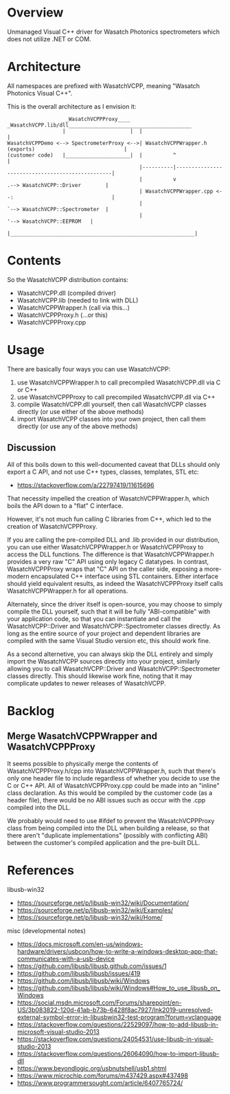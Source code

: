 # Overview

Unmanaged Visual C++ driver for Wasatch Photonics spectrometers which does not 
utilize .NET or COM.

# Architecture

All namespaces are prefixed with WasatchVCPP, meaning "Wasatch Photonics Visual C++".

This is the overall architecture as I envision it:

                       _WasatchVCPPProxy____    _WasatchVCPP.lib/dll________________________________________   
                      |                     |  |                                                            |
    WasatchVCPPDemo <--> SpectrometerProxy <-->| WasatchVCPPWrapper.h (exports)                             |
    (customer code)   |_____________________|  |          ^                                                 |
                                               |----------|-------------------------------------------------|
                                               |          v                 .--> WasatchVCPP::Driver        |
                                               | WasatchVCPPWrapper.cpp <--:                                |
                                               |                            `--> WasatchVCPP::Spectrometer  |
                                               |                                 '--> WasatchVCPP::EEPROM   |
                                               |____________________________________________________________|
# Contents

So the WasatchVCPP distribution contains:

- WasatchVCPP.dll (compiled driver)
- WasatchVCPP.lib (needed to link with DLL)
- WasatchVCPPWrapper.h (call via this...)
- WasatchVCPPProxy.h   (...or this)
- WasatchVCPPProxy.cpp

# Usage

There are basically four ways you can use WasatchVCPP:

1. use WasatchVCPPWrapper.h to call precompiled WasatchVCPP.dll via C or C++
2. use WasatchVCPPProxy to call precompiled WasatchVCPP.dll via C++
3. compile WasatchVCPP.dll yourself, then call WasatchVCPP classes directly 
   (or use either of the above methods)
4. import WasatchVCPP classes into your own project, then call them directly 
   (or use any of the above methods)

## Discussion

All of this boils down to this well-documented caveat that DLLs should only
export a C API, and not use C++ types, classes, templates, STL etc:

- https://stackoverflow.com/a/22797419/11615696

That necessity impelled the creation of WasatchVCPPWrapper.h, which boils
the API down to a "flat" C interface.

However, it's not much fun calling C libraries from C++, which led to the
creation of WasatchVCPPProxy.

If you are calling the pre-compiled DLL and .lib provided in our distribution,
you can use either WasatchVCPPWrapper.h or WasatchVCPPProxy to access the DLL
functions.  The difference is that WasatchVCPPWrapper.h provides a very raw
"C" API using only legacy C datatypes.  In contrast, WasatchVCPPProxy wraps
that "C" API on the caller side, exposing a more-modern encapsulated C++ 
interface using STL containers.  Either interface should yield equivalent
results, as indeed the WasatchVCPPProxy itself calls WasatchVCPPWrapper.h
for all operations.

Alternately, since the driver itself is open-source, you may choose to simply 
compile the DLL yourself, such that it will be fully "ABI-compatible" with your
application code, so that you can instantiate and call the WasatchVCPP::Driver
and WasatchVCPP::Spectrometer classes directly.  As long as the entire source
of your project and dependent libraries are compiled with the same Visual Studio
version etc, this should work fine.

As a second alternetive, you can always skip the DLL entirely and simply import
the WasatchVCPP sources directly into your project, similarly allowing you to call
WasatchVCPP::Driver and WasatchVCPP::Spectrometer classes directly.  This should
likewise work fine, noting that it may complicate updates to newer releases of
WasatchVCPP.

# Backlog

## Merge WasatchVCPPWrapper and WasatchVCPPProxy

It seems possible to physically merge the contents of WasatchVCPPProxy.h/cpp into 
WasatchVCPPWrapper.h, such that there's only one header file to include regardless
of whether you decide to use the C or C++ API.  All of WasatchVCPPProxy.cpp could
be made into an "inline" class declaration.  As this would be compiled by the
customer code (as a header file), there would be no ABI issues such as occur with
the .cpp compiled into the DLL.  

We probably would need to use #ifdef to prevent the WasatchVCPPProxy class from 
being compiled into the DLL when building a release, so that there aren't 
"duplicate implementations" (possibly with conflicting ABI) between the customer's
compiled application and the pre-built DLL.

# References

libusb-win32
- https://sourceforge.net/p/libusb-win32/wiki/Documentation/
- https://sourceforge.net/p/libusb-win32/wiki/Examples/
- https://sourceforge.net/p/libusb-win32/wiki/Home/

misc (developmental notes)
- https://docs.microsoft.com/en-us/windows-hardware/drivers/usbcon/how-to-write-a-windows-desktop-app-that-communicates-with-a-usb-device
- https://github.com/libusb/libusb.github.com/issues/1
- https://github.com/libusb/libusb/issues/419
- https://github.com/libusb/libusb/wiki/Windows
- https://github.com/libusb/libusb/wiki/Windows#How_to_use_libusb_on_Windows
- https://social.msdn.microsoft.com/Forums/sharepoint/en-US/3b083822-120d-41ab-b73b-6428f8ac7927/lnk2019-unresolved-external-symbol-error-in-libusbwin32-test-program?forum=vclanguage
- https://stackoverflow.com/questions/22529097/how-to-add-libusb-in-microsoft-visual-studio-2013
- https://stackoverflow.com/questions/24054531/use-libusb-in-visual-studio-2013
- https://stackoverflow.com/questions/26064090/how-to-import-libusb-dll
- https://www.beyondlogic.org/usbnutshell/usb1.shtml
- https://www.microchip.com/forums/m437429.aspx#437498
- https://www.programmersought.com/article/6407765724/
